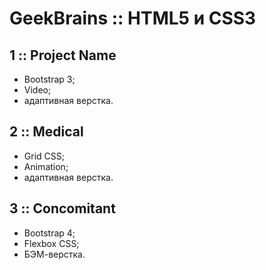 # GeekBrains :: HTML5 и CSS3
## 1 :: Project Name
 - Bootstrap 3;
 - Video;
 - адаптивная верстка.
## 2 :: Medical
  - Grid CSS;
  - Animation;
  - адаптивная верстка.
## 3 :: Concomitant
 - Bootstrap 4;
 - Flexbox CSS;
 - БЭМ-верстка.